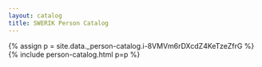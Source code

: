 ```yaml
---
layout: catalog
title: SWERIK Person Catalog
---
```

{% assign p = site.data._person-catalog.i-8VMVm6rDXcdZ4KeTzeZfrG %}
{% include person-catalog.html p=p %}

